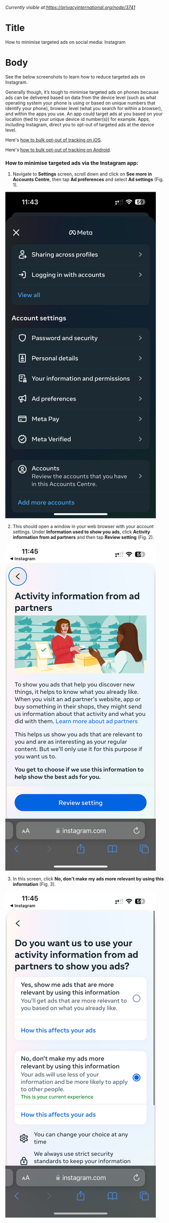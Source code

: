 *Currently visible at:https://privacyinternational.org/node/3741*

# Title  #
How to minimise targeted ads on social media: Instagram 

# Body #
See the below screenshots to learn how to reduce targeted ads on Instagram.

Generally though, it’s tough to minimise targeted ads on phones because ads can be delivered based on data from the device level (such as what operating system your phone is using or based on unique numbers that identify your phone), browser level (what you search for within a browser), and within the apps you use. An app could target ads at you based on your location (tied to your unique device id number(s)) for example. Apps, including Instagram, direct you to opt-out of targeted ads at the device level.

Here's [how to bulk opt-out of tracking on iOS](/node/4339).

Here's [how to bulk opt-out of tracking on Android](/node/4317).

### How to minimise targeted ads via the Instagram app:

1. Navigate to **Settings** screen, scroll down and click on **See more in Accounts Centre**, then tap **Ad preferences** and select **Ad settings** (Fig. 1).

![Fig. 1: Instagram account center](../../images/Instagram/instagram-account-center.png?raw=true)

2. This should open a window in your web browser with your account settings. Under **Information used to show you ads**, click **Activity information from ad partners** and then tap **Review setting** (Fig. 2).

![Fig. 2: Instagram ad settings](../../images/Instagram/instagram-ad-settings.png?raw=true)


3. In this screen, click **No, don't make my ads more relevant by using this information** (Fig. 3).

![Fig. 3: Instagram personalized ads opt out](../../images/Instagram/instagram-ad-opt-out.png?raw=true)
